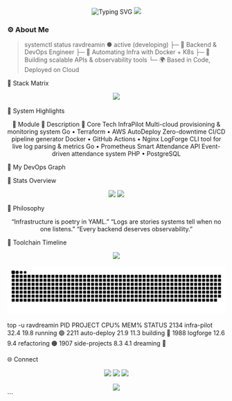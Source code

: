 <!-- 🌌 Ravdreamin — Backend & DevOps Engineer -->
<div align="center">

<img src="https://readme-typing-svg.demolab.com?font=JetBrains+Mono&weight=600&pause=1000&color=00F0FF&center=true&vCenter=true&width=600&lines=Hey+there!+I'm+Ravdreamin+%F0%9F%91%8B;Backend+%26+DevOps+Engineer;APIs+%E2%80%A2+Infra+%E2%80%A2+Automation+%E2%80%A2+Cloud" alt="Typing SVG" />

<img src="https://capsule-render.vercel.app/api?type=waving&color=00F0FF&height=100&section=header"/>

</div>


### ⚙️ About Me
>systemctl status ravdreamin
● active (developing)
  ├─ 🧠  Backend & DevOps Engineer
  ├─ 🐳  Automating Infra with Docker + K8s
  ├─ 🔐  Building scalable APIs & observability tools
  └─ 🌍  Based in Code, Deployed on Cloud

🧩 Stack Matrix
<p align="center"> <img src="https://skillicons.dev/icons?i=go,php,python,linux,nginx,docker,kubernetes,aws,terraform,ansible,postgres,redis,prometheus,grafana,githubactions" /> </p>

🧱 System Highlights
<div align="center">
🔧 Module	🚀 Description	🧠 Core Tech
InfraPilot	Multi-cloud provisioning & monitoring system	Go • Terraform • AWS
AutoDeploy	Zero-downtime CI/CD pipeline generator	Docker • GitHub Actions • Nginx
LogForge	CLI tool for live log parsing & metrics	Go • Prometheus
Smart Attendance API	Event-driven attendance system	PHP • PostgreSQL
</div>

📡 My DevOps Graph
<div align="center">
</div>

🧮 Stats Overview
<div align="center"> <img src="https://github-readme-stats.vercel.app/api?username=ravdreamin&show_icons=true&theme=react&hide_border=true&bg_color=0D1117&title_color=00E8FF&icon_color=00E8FF" height="160" /> <img src="https://github-readme-streak-stats.herokuapp.com/?user=ravdreamin&theme=react&hide_border=true&background=0D1117&ring=00E8FF&fire=00C3FF" height="160" /> </div>

🧠 Philosophy
<div align="center">
“Infrastructure is poetry in YAML.”
“Logs are stories systems tell when no one listens.”
“Every backend deserves observability.”
</div>

🔄 Toolchain Timeline
<p align="center"> <img src="https://github-profile-trophy.vercel.app/?username=ravdreamin&theme=onedark&no-frame=true&margin-w=15&row=1" /> </p> <p align="center"> <img src="https://raw.githubusercontent.com/Platane/snk/output/github-contribution-grid-snake-dark.svg" alt="snake animation" /> </p>

 top -u ravdreamin
PID   PROJECT           CPU%   MEM%   STATUS
2134  infra-pilot       32.4   19.8   running 🟢
2211  auto-deploy       21.9   11.3   building 🔵
1988  logforge          12.6   9.4    refactoring 🟠
1907  side-projects     8.3    4.1    dreaming 💭

🌐 Connect
<p align="center"> <a href="https://linkedin.com/in/ravdreamin"><img src="https://skillicons.dev/icons?i=linkedin" height="35"/></a> <a href="https://x.com/ravdreamin"><img src="https://skillicons.dev/icons?i=twitter" height="35"/></a> <a href="mailto:ravdreamin@example.com"><img src="https://skillicons.dev/icons?i=gmail" height="35"/></a> </p>

<div align="center"> <img src="https://capsule-render.vercel.app/api?type=waving&color=00F0FF&height=100&section=footer"/> </div> ```
